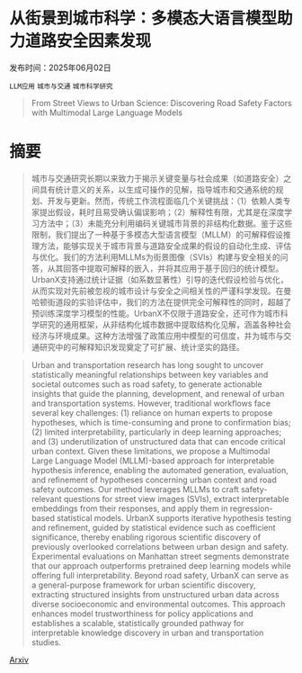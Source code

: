 # 从街景到城市科学：多模态大语言模型助力道路安全因素发现

发布时间：2025年06月02日

`LLM应用` `城市与交通` `城市科学研究`

> From Street Views to Urban Science: Discovering Road Safety Factors with Multimodal Large Language Models

# 摘要

> 城市与交通研究长期以来致力于揭示关键变量与社会成果（如道路安全）之间具有统计意义的关系，以生成可操作的见解，指导城市和交通系统的规划、开发与更新。然而，传统工作流程面临几个关键挑战：（1）依赖人类专家提出假设，耗时且易受确认偏误影响；（2）解释性有限，尤其是在深度学习方法中；（3）未能充分利用编码关键城市背景的非结构化数据。鉴于这些限制，我们提出了一种基于多模态大型语言模型（MLLM）的可解释假设推理方法，能够实现关于城市背景与道路安全成果的假设的自动化生成、评估与优化。我们的方法利用MLLMs为街景图像（SVIs）构建与安全相关的问答，从其回答中提取可解释的嵌入，并将其应用于基于回归的统计模型。UrbanX支持通过统计证据（如系数显著性）引导的迭代假设检验与优化，从而实现对先前被忽视的城市设计与安全之间相关性的严谨科学发现。在曼哈顿街道段的实验评估中，我们的方法在提供完全可解释性的同时，超越了预训练深度学习模型的性能。UrbanX不仅限于道路安全，还可作为城市科学研究的通用框架，从非结构化城市数据中提取结构化见解，涵盖各种社会经济与环境成果。这种方法增强了政策应用中模型的可信度，并为城市与交通研究中的可解释知识发现奠定了可扩展、统计坚实的路径。

> Urban and transportation research has long sought to uncover statistically meaningful relationships between key variables and societal outcomes such as road safety, to generate actionable insights that guide the planning, development, and renewal of urban and transportation systems. However, traditional workflows face several key challenges: (1) reliance on human experts to propose hypotheses, which is time-consuming and prone to confirmation bias; (2) limited interpretability, particularly in deep learning approaches; and (3) underutilization of unstructured data that can encode critical urban context. Given these limitations, we propose a Multimodal Large Language Model (MLLM)-based approach for interpretable hypothesis inference, enabling the automated generation, evaluation, and refinement of hypotheses concerning urban context and road safety outcomes. Our method leverages MLLMs to craft safety-relevant questions for street view images (SVIs), extract interpretable embeddings from their responses, and apply them in regression-based statistical models. UrbanX supports iterative hypothesis testing and refinement, guided by statistical evidence such as coefficient significance, thereby enabling rigorous scientific discovery of previously overlooked correlations between urban design and safety. Experimental evaluations on Manhattan street segments demonstrate that our approach outperforms pretrained deep learning models while offering full interpretability. Beyond road safety, UrbanX can serve as a general-purpose framework for urban scientific discovery, extracting structured insights from unstructured urban data across diverse socioeconomic and environmental outcomes. This approach enhances model trustworthiness for policy applications and establishes a scalable, statistically grounded pathway for interpretable knowledge discovery in urban and transportation studies.

[Arxiv](https://arxiv.org/abs/2506.02242)